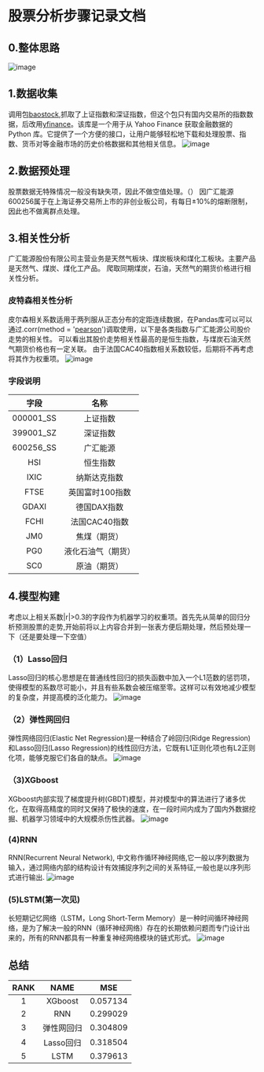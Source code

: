 # 股票分析步骤记录文档

## 0.整体思路
![image](./img/000.png)

## 1.数据收集
调用包[baostock](http://baostock.com/),抓取了上证指数和深证指数，但这个包只有国内交易所的指数数据，后改用[yfinance](https://pypi.org/project/yfinance/)。该库是一个用于从 Yahoo Finance 获取金融数据的 Python 库。它提供了一个方便的接口，让用户能够轻松地下载和处理股票、指数、货币对等金融市场的历史价格数据和其他相关信息。
![image](./img/00.png)
## 2.数据预处理
股票数据无特殊情况一般没有缺失项，因此不做空值处理。（）
因广汇能源600256属于在上海证券交易所上市的非创业板公司，有每日±10%的熔断限制，因此也不做离群点处理。

## 3.相关性分析
广汇能源股份有限公司主营业务是天然气板块、煤炭板块和煤化工板块。主要产品是天然气、煤炭、煤化工产品。
爬取同期煤炭，石油，天然气的期货价格进行相关性分析。
### 皮特森相关性分析
皮尔森相关系数适用于两列服从正态分布的定距连续数据，在Pandas库可以可以通过.corr(method = '[pearson](src/Pearson.py)')调取使用，以下是各类指数与广汇能源公司股价走势的相关性。
可以看出其股价走势相关性最高的是恒生指数，与煤炭石油天然气期货价格也有一定关联。
由于法国CAC40指数相关系数较低，后期将不再考虑将其作为权重项。
![image](./img/01.png)
### 字段说明
|    字段     |    名称     | 
|:---------:|:---------:|
| 000001_SS |   上证指数    | 
 | 399001_SZ |   深证指数    |
 | 600256_SS |   广汇能源    |
|    HSI    |   恒生指数    |
|   IXIC    |  纳斯达克指数   |
|   FTSE    | 英国富时100指数 |
|   GDAXI   |  德国DAX指数  |
|   FCHI    | 法国CAC40指数 |
|    JM0    |  焦煤（期货）   |
|    PG0    | 液化石油气（期货） |
|    SC0    |  原油（期货）   |

## 4.模型构建
考虑以上相关系数|r|>0.3的字段作为机器学习的权重项。首先先从简单的回归分析预测股票的走势,开始前将以上内容合并到一张表方便后期处理，然后预处理一下（还是要处理一下空值）
### （1）Lasso回归
Lasso回归的核心思想是在普通线性回归的损失函数中加入一个L1范数的惩罚项，使得模型的系数尽可能小，并且有些系数会被压缩至零。这样可以有效地减少模型的复杂度，并提高模的泛化能力。
![image](./img/02.png)

### （2）弹性网回归
弹性网络回归(Elastic Net Regression)是一种结合了岭回归(Ridge Regression)和Lasso回归(Lasso Regression)的线性回归方法，它既有L1正则化项也有L2正则化项，能够克服它们各自的缺点。
![image](./img/ela_net.png)

### （3)XGboost
XGboost内部实现了梯度提升树(GBDT)模型，并对模型中的算法进行了诸多优化，在取得高精度的同时又保持了极快的速度，在一段时间内成为了国内外数据挖掘、机器学习领域中的大规模杀伤性武器。
![image](./img/boosting.png)

### (4)RNN
RNN(Recurrent Neural Network), 中文称作循环神经网络,它一般以序列数据为输入，通过网络内部的结构设计有效捕捉序列之间的关系特征,一般也是以序列形式进行输出.
![image](./img/rnn.png)

### (5)LSTM(第一次见)
长短期记忆网络（LSTM，Long Short-Term Memory）是一种时间循环神经网络，是为了解决一般的RNN（循环神经网络）存在的长期依赖问题而专门设计出来的，所有的RNN都具有一种重复神经网络模块的链式形式。
![image](./img/lstm.png)


## 总结
| RANK |  NAME   | MSE |
|:----:|:-------:|:---:|
|  1   | XGboost |  0.057134   |
|  2   |   RNN   |  0.299029   |
|  3   |  弹性网回归  |  0.304809   |
|  4   | Lasso回归 |  0.318504   |
|  5   |  LSTM   |  0.379613  |